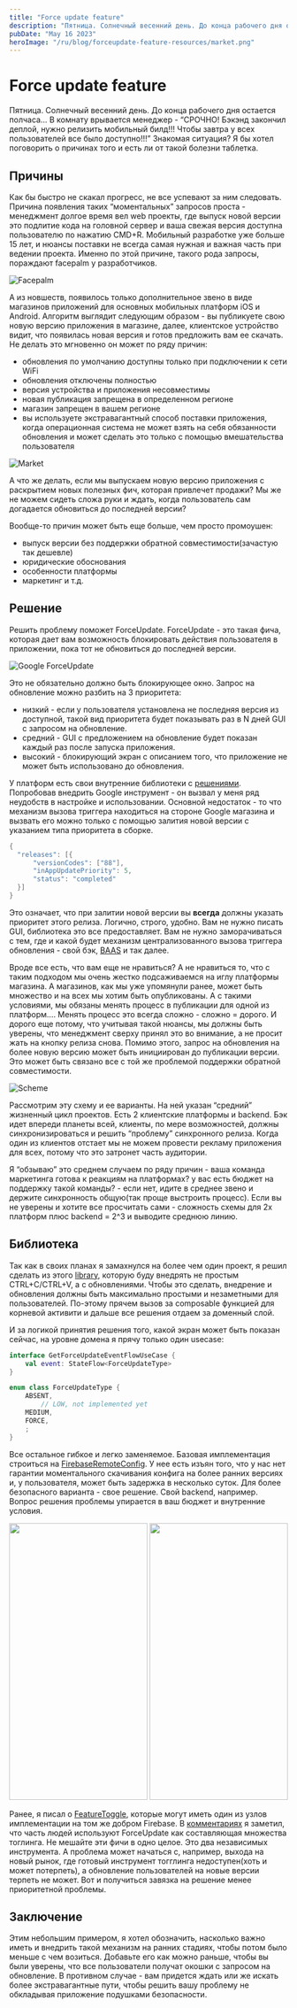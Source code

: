 ```yaml
---
title: "Force update feature"
description: "Пятница. Солнечный весенний день. До конца рабочего дня остается полчаса… В комнату врывается менеджер - “СРОЧНО! Бэкэнд закончил деплой, нужно релизить мобильный билд!!! Чтобы завтра у всех пользователей все было доступно!!!” Знакомая ситуация? Я бы хотел поговорить о причинах того и есть ли от такой болезни таблетка."
pubDate: "May 16 2023"
heroImage: "/ru/blog/forceupdate-feature-resources/market.png"
---
```

# Force update feature

Пятница. Солнечный весенний день. До конца рабочего дня остается полчаса… В комнату врывается менеджер - “СРОЧНО! Бэкэнд закончил деплой, нужно релизить мобильный билд!!! Чтобы завтра у всех пользователей все было доступно!!!” Знакомая ситуация? Я бы хотел поговорить о причинах того и есть ли от такой болезни таблетка.

## Причины

Как бы быстро не скакал прогресс, не все успевают за ним следовать. Причина появления таких “моментальных” запросов проста - менеджмент долгое время вел web проекты, где выпуск новой версии это подлитие кода на головной сервер и ваша свежая версия доступна пользователю по нажатию CMD+R. Мобильный разработке уже больше 15 лет, и нюансы поставки не всегда самая нужная и важная часть при ведении проекта. Именно по этой причине, такого рода запросы, пораждают facepalm у разработчиков.

![Facepalm](forceupdate-feature-resources/facepalm.png)

А из новшеств, появилось только дополнительное звено в виде магазинов приложений для основных мобильных платформ iOS и Android. Алгоритм выглядит следующим образом - вы публикуете свою новую версию приложения в магазине, далее, клиентское устройство видит, что появилась новая версия и готов предложить вам ее скачать. Не делать это мгновенно он может по ряду причин: 

- обновления по умолчанию доступны только при подключении к сети WiFi
- обновления отключены полностью
- версия устройства и приложения несовместимы
- новая публикация запрещена в определенном регионе
- магазин запрещен в вашем регионе
- вы используете экстравагантный способ поставки приложения, когда операционная система не может взять на себя обязанности обновления и может сделать это только с помощью вмешательства пользователя

![Market](forceupdate-feature-resources/market.png)

А что же делать, если мы выпускаем новую версию приложения с раскрытием новых полезных фич, которая привлечет продажи? Мы же не можем сидеть сложа руки и ждать, когда пользователь сам догадается обновиться до последней версии?

Вообще-то причин может быть еще больше, чем просто промоушен:

- выпуск версии без поддержки обратной совместимости(зачастую так дешевле)
- юридические обоснования
- особенности платформы
- маркетинг и т.д.

## Решение

Решить проблему поможет ForceUpdate. ForceUpdate - это такая фича, которая дает вам возможность блокировать действия пользователя в приложении, пока тот не обновиться до последней версии.

![Google ForceUpdate](forceupdate-feature-resources/google-force-update.png)

Это не обязательно должно быть блокирующее окно. Запрос на обновление можно разбить на 3 приоритета: 

- низкий - если у пользователя установлена не последняя версия из доступной, такой вид приоритета будет показывать раз в N дней GUI с запросом на обновление.
- средний - GUI с предложением на обновление будет показан каждый раз после запуска приложения.
- высокий - блокирующий экран с описанием того, что приложение не может быть использовано до обновления.

У платформ есть свои внутренние библиотеки с [решениями](https://developer.android.com/guide/playcore/in-app-updates). Попробовав внедрить Google инструмент - он вызвал у меня ряд неудобств в настройке и использовании. Основной недостаток - то что механизм вызова триггера находиться на стороне Google магазина и вызвать его можно только с помощью залития новой версии с указанием типа приоритета в сборке.

```kotlin
{
  "releases": [{
      "versionCodes": ["88"],
      "inAppUpdatePriority": 5,
      "status": "completed"
  }]
}
```

Это означает, что при залитии новой версии вы **всегда** должны указать приоритет этого релиза. Логично, строго, удобно. Вам не нужно писать GUI, библиотека это все предоставляет. Вам не нужно заморачиваться с тем, где и какой будет механизм централизованного вызова триггера обновления - свой бэк, [BAAS](https://en.wikipedia.org/wiki/Backend_as_a_service_(computing)) и так далее. 

Вроде все есть, что вам еще не нравиться? А не нравиться то, что с таким подходом мы очень жестко подсаживаемся на иглу платформы магазина. А магазинов, как мы уже упомянули ранее, может быть множество и на всех мы хотим быть опубликованы. А с такими условиями, мы обязаны менять процесс в публикации для одной из платформ…. 
Менять процесс это всегда сложно - сложно = дорого. И дорого еще потому, что учитывая такой нюансы, мы должны быть уверены, что менеджмент сверху принял это во внимание, а не просит жать на кнопку релиза снова. Помимо этого, запрос на обновления на более новую версию может быть инициирован до публикации версии. Это может быть связано все с той же проблемой поддержки обратной совместимости. 

![Scheme](forceupdate-feature-resources/scheme.png)

Рассмотрим эту схему и ее варианты. На ней указан “средний” жизненный цикл проектов. Есть 2 клиентские платформы и backend. Бэк идет впереди планеты всей, клиенты, по мере возможностей, должны синхронизироваться и решить “проблему” синхронного релиза. Когда один из клиентов отстает мы не можем провести рекламу приложения для всех, потому что это затронет часть аудитории. 

Я “обзываю” это среднем случаем по ряду причин - ваша команда маркетинга готова к реакциям на платформах? у вас есть бюджет на поддержку такой команды? - если нет, идите в среднее звено и держите синхронность общую(так проще выстроить процесс). Если вы не уверены и хотите все просчитать сами - сложность схемы для 2х платформ плюс backend = 2^3 и выводите среднюю линию.

## Библиотека

Так как в своих планах я замахнулся на более чем один проект, я решил сделать из этого [library](https://github.com/IlyaPavlovskii/force-update), которую буду внедрять не простым CTRL+C/CTRL+V, а с обновлениями. Чтобы это сделать, внедрение и обновления должны быть максимально простыми и незаметными для пользователей. По-этому прячем вызов за composable функцией для корневой активити и дальше все решения отдаем за доменный слой. 

И за логикой принятия решения того, какой экран может быть показан сейчас, на уровне домена я прячу только один usecase:

```kotlin
interface GetForceUpdateEventFlowUseCase {
	val event: StateFlow<ForceUpdateType>
}

enum class ForceUpdateType {
    ABSENT,
		// LOW, not implemented yet
    MEDIUM,
    FORCE,
    ;
}
```

Все остальное гибкое и легко заменяемое. Базовая имплементация строиться на [FirebaseRemoteConfig](https://firebase.google.com/products/remote-config?gad=1&gclid=CjwKCAjw04yjBhApEiwAJcvNoeM7mwtWSI7HN4y6yi8WsmJ0EZUfKI4oxr4ab4nSUwibOZpsUSANCBoCkYYQAvD_BwE&gclsrc=aw.ds). У нее есть изъян того, что у нас нет гарантии моментального скачивания конфига на более ранних версиях и, у пользователя, может быть задержка в несколько суток. Для более безопасного варианта - свое решение. Свой backend, например. Вопрос решения проблемы упирается в ваш бюджет и внутренние условия. 

<p align="center">
    <img src="forceupdate-feature-resources/lib1.png" width="250" height="500"/>
    <img src="forceupdate-feature-resources/lib2.png" width="250" height="500"/>
</p> 

Ранее, я писал о [FeatureToggle](https://ilyapavlovskii.github.io/IlyaPavlovskii/android/russian/feature-toggle/), которые могут иметь один из узлов имплементации на том же добром Firebase. В [комментариях](https://habr.com/ru/articles/709542/#comment_25088258) я заметил, что часть людей используют ForceUpdate как составляющая множества тоглинга. Не мешайте эти фичи в одно целое. Это два независимых инструмента. А проблема может начаться с, например, выхода на новый рынок, где готовый инструмент тогглинга недоступен(хоть и может потерпеть), а обновление пользователей на новые версии терпеть не может. Вот и получиться завязка на решение менее приоритетной проблемы.

## Заключение

Этим небольшим примером, я хотел обозначить, насколько важно иметь и внедрить такой механизм на ранних стадиях, чтобы потом было меньше с чем возиться. Добавьте его как можно раньше, чтобы вы были уверены, что все пользователи получат окошки с запросом на обновление. В противном случае - вам придется ждать или же искать более экстравагантные пути, чтобы решить вашу проблему не обкладывая приложение подушками безопасности.
